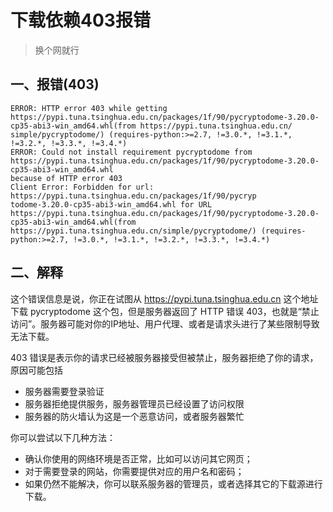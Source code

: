 # 下载依赖403报错

> 换个网就行

## 一、报错(403)

```
ERROR: HTTP error 403 while getting https://pypi.tuna.tsinghua.edu.cn/packages/1f/90/pycryptodome-3.20.0-cp35-abi3-win_amd64.whl(from https://pypi.tuna.tsinghua.edu.cn/
simple/pycryptodome/) (requires-python:>=2.7, !=3.0.*, !=3.1.*, !=3.2.*, !=3.3.*, !=3.4.*)
ERROR: Could not install requirement pycryptodome from https://pypi.tuna.tsinghua.edu.cn/packages/1f/90/pycryptodome-3.20.0-cp35-abi3-win_amd64.whl
because of HTTP error 403 
Client Error: Forbidden for url: https://pypi.tuna.tsinghua.edu.cn/packages/1f/90/pycryp
todome-3.20.0-cp35-abi3-win_amd64.whl for URL https://pypi.tuna.tsinghua.edu.cn/packages/1f/90/pycryptodome-3.20.0-cp35-abi3-win_amd64.whl(from https://pypi.tuna.tsinghua.edu.cn/simple/pycryptodome/) (requires-python:>=2.7, !=3.0.*, !=3.1.*, !=3.2.*, !=3.3.*, !=3.4.*)
```

## 二、解释

这个错误信息是说，你正在试图从 https://pypi.tuna.tsinghua.edu.cn 这个地址下载 pycryptodome 这个包，但是服务器返回了 HTTP 错误 403，也就是“禁止访问”。服务器可能对你的IP地址、用户代理、或者是请求头进行了某些限制导致无法下载。

403 错误是表示你的请求已经被服务器接受但被禁止，服务器拒绝了你的请求，原因可能包括

- 服务器需要登录验证
- 服务器拒绝提供服务，服务器管理员已经设置了访问权限
- 服务器的防火墙认为这是一个恶意访问，或者服务器繁忙

你可以尝试以下几种方法：

- 确认你使用的网络环境是否正常，比如可以访问其它网页；
- 对于需要登录的网站，你需要提供对应的用户名和密码；
- 如果仍然不能解决，你可以联系服务器的管理员，或者选择其它的下载源进行下载。